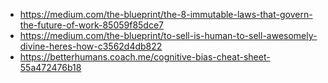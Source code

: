 - https://medium.com/the-blueprint/the-8-immutable-laws-that-govern-the-future-of-work-85059f85dce7
- https://medium.com/the-blueprint/to-sell-is-human-to-sell-awesomely-divine-heres-how-c3562d4db822
- https://betterhumans.coach.me/cognitive-bias-cheat-sheet-55a472476b18
